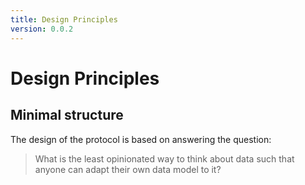 ```yaml
---
title: Design Principles
version: 0.0.2
---
```


# Design Principles

## Minimal structure

The design of the protocol is based on answering the question:

> What is the least opinionated way to think about data such that anyone can adapt their own data model to it?


